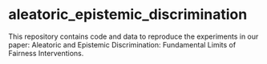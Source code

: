 # aleatoric_epistemic_discrimination
This repository contains code and data to reproduce the experiments in our paper: Aleatoric and Epistemic Discrimination: Fundamental Limits of Fairness Interventions.

